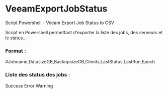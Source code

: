 # VeeamExportJobStatus
Script Powershell - Veeam Export Job Status to CSV

Script en Powershell permettant d'exporter la liste des jobs, des serveurs et le status...
### Format : 
#Jobname,DatasizeGB,BackupsizeGB,Clients,LastStatus,LastRun,Epoch

### Liste des status des jobs : 
Success
Error
Warning
